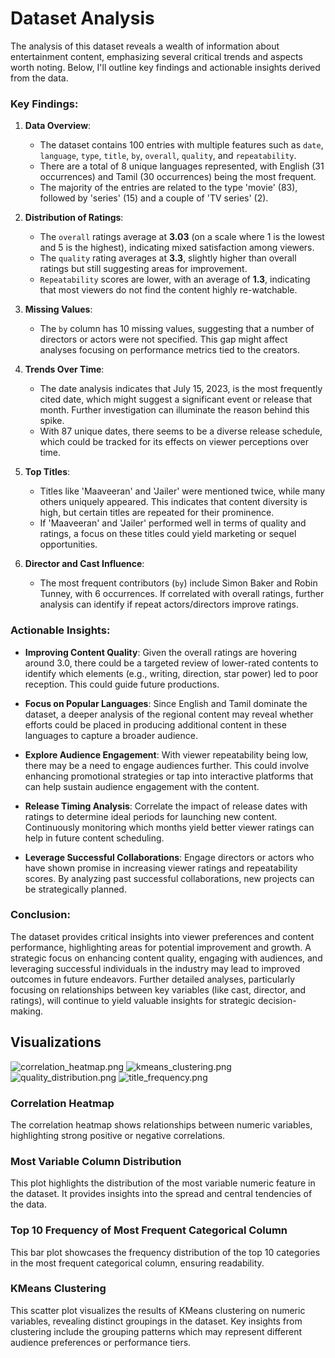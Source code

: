 # Dataset Analysis

The analysis of this dataset reveals a wealth of information about entertainment content, emphasizing several critical trends and aspects worth noting. Below, I'll outline key findings and actionable insights derived from the data.

### Key Findings:

1. **Data Overview**:
   - The dataset contains 100 entries with multiple features such as `date`, `language`, `type`, `title`, `by`, `overall`, `quality`, and `repeatability`.
   - There are a total of 8 unique languages represented, with English (31 occurrences) and Tamil (30 occurrences) being the most frequent.
   - The majority of the entries are related to the type 'movie' (83), followed by 'series' (15) and a couple of 'TV series' (2).

2. **Distribution of Ratings**:
   - The `overall` ratings average at **3.03** (on a scale where 1 is the lowest and 5 is the highest), indicating mixed satisfaction among viewers.
   - The `quality` rating averages at **3.3**, slightly higher than overall ratings but still suggesting areas for improvement.
   - `Repeatability` scores are lower, with an average of **1.3**, indicating that most viewers do not find the content highly re-watchable.

3. **Missing Values**:
   - The `by` column has 10 missing values, suggesting that a number of directors or actors were not specified. This gap might affect analyses focusing on performance metrics tied to the creators.

4. **Trends Over Time**:
   - The date analysis indicates that July 15, 2023, is the most frequently cited date, which might suggest a significant event or release that month. Further investigation can illuminate the reason behind this spike.
   - With 87 unique dates, there seems to be a diverse release schedule, which could be tracked for its effects on viewer perceptions over time.

5. **Top Titles**:
   - Titles like 'Maaveeran' and 'Jailer' were mentioned twice, while many others uniquely appeared. This indicates that content diversity is high, but certain titles are repeated for their prominence.
   - If 'Maaveeran' and 'Jailer' performed well in terms of quality and ratings, a focus on these titles could yield marketing or sequel opportunities.

6. **Director and Cast Influence**:
   - The most frequent contributors (`by`) include Simon Baker and Robin Tunney, with 6 occurrences. If correlated with overall ratings, further analysis can identify if repeat actors/directors improve ratings.

### Actionable Insights:

- **Improving Content Quality**: Given the overall ratings are hovering around 3.0, there could be a targeted review of lower-rated contents to identify which elements (e.g., writing, direction, star power) led to poor reception. This could guide future productions.

- **Focus on Popular Languages**: Since English and Tamil dominate the dataset, a deeper analysis of the regional content may reveal whether efforts could be placed in producing additional content in these languages to capture a broader audience.

- **Explore Audience Engagement**: With viewer repeatability being low, there may be a need to engage audiences further. This could involve enhancing promotional strategies or tap into interactive platforms that can help sustain audience engagement with the content.

- **Release Timing Analysis**: Correlate the impact of release dates with ratings to determine ideal periods for launching new content. Continuously monitoring which months yield better viewer ratings can help in future content scheduling.

- **Leverage Successful Collaborations**: Engage directors or actors who have shown promise in increasing viewer ratings and repeatability scores. By analyzing past successful collaborations, new projects can be strategically planned.

### Conclusion:

The dataset provides critical insights into viewer preferences and content performance, highlighting areas for potential improvement and growth. A strategic focus on enhancing content quality, engaging with audiences, and leveraging successful individuals in the industry may lead to improved outcomes in future endeavors. Further detailed analyses, particularly focusing on relationships between key variables (like cast, director, and ratings), will continue to yield valuable insights for strategic decision-making.

## Visualizations
![correlation_heatmap.png](correlation_heatmap.png)
![kmeans_clustering.png](kmeans_clustering.png)
![quality_distribution.png](quality_distribution.png)
![title_frequency.png](title_frequency.png)


### Correlation Heatmap
The correlation heatmap shows relationships between numeric variables, highlighting strong positive or negative correlations.

### Most Variable Column Distribution
This plot highlights the distribution of the most variable numeric feature in the dataset. It provides insights into the spread and central tendencies of the data.

### Top 10 Frequency of Most Frequent Categorical Column
This bar plot showcases the frequency distribution of the top 10 categories in the most frequent categorical column, ensuring readability.

### KMeans Clustering
This scatter plot visualizes the results of KMeans clustering on numeric variables, revealing distinct groupings in the dataset.
Key insights from clustering include the grouping patterns which may represent different audience preferences or performance tiers.
